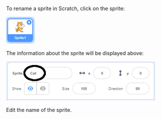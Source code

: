 To rename a sprite in Scratch, click on the sprite:

![screenshot](images/rename-info.png)

The information about the sprite will be displayed above:

![스크린샷](images/rename-change.png)

Edit the name of the sprite.